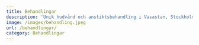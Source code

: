 ```yaml
---
title: Behandlingar
description: 'Unik hudvård och anstiktsbehandling i Vasastan, Stockholm.'
image: /images/behandling.jpeg
url: /behandlingar/
category: Behandlingar
---
```


